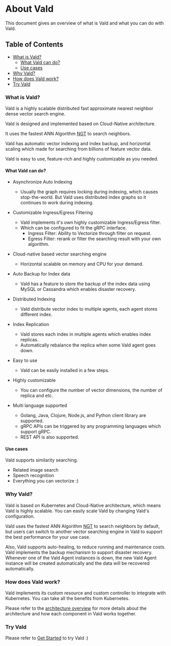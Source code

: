 # About Vald <!-- omit in toc -->

This document gives an overview of what is Vald and what you can do with Vald. 

## Table of Contents <!-- omit in toc -->

- [What is Vald?](#what-is-vald)
  - [What Vald can do?](#what-vald-can-do)
  - [Use cases](#use-cases)
- [Why Vald?](#why-vald)
- [How does Vald work?](#how-does-vald-work)
- [Try Vald](#try-vald)

### What is Vald?

<!-- copied from README.md-->
Vald is a highly scalable distributed fast approximate nearest neighbor dense vector search engine.

Vald is designed and implemented based on Cloud-Native architecture.

It uses the fastest ANN Algorithm [NGT](https://github.com/yahoojapan/NGT) to search neighbors.

Vald has automatic vector indexing and index backup, and horizontal scaling which made for searching from billions of feature vector data.

Vald is easy to use, feature-rich and highly customizable as you needed.

#### What Vald can do?

<!-- copied from README.md-->
- Asynchronize Auto Indexing
    - Usually the graph requires locking during indexing, which causes stop-the-world. But Vald uses distributed index graphs so it continues to work during indexing.

- Customizable Ingress/Egress Filtering
    - Vald implements it's own highly customizable Ingress/Egress filter.
    - Which can be configured to fit the gRPC interface.
        - Ingress Filter: Ability to Vectorize through filter on request.
        - Egress Filter: rerank or filter the searching result with your own algorithm.

- Cloud-native based vector searching engine
    - Horizontal scalable on memory and CPU for your demand.

- Auto Backup for Index data
    - Vald has a feature to store the backup of the index data using MySQL or Cassandra which enables disaster recovery.

- Distributed Indexing
    - Vald distribute vector index to multiple agents, each agent stores different index.

- Index Replication
    - Vald stores each index in multiple agents which enables index replicas.
    - Automatically rebalance the replica when some Vald agent goes down.

- Easy to use
    - Vald can be easily installed in a few steps.

- Highly customizable
    - You can configure the number of vector dimensions, the number of replica and etc.

- Multi language supported
    - Golang, Java, Clojure, Node.js, and Python client library are supported.
    - gRPC APIs can be triggered by any programming languages which support gRPC.
    - REST API is also supported.

#### Use cases

Vald supports similarity searching.

- Related image search
- Speech recognition
- Everything you can vectorize :)

### Why Vald?

Vald is based on Kubernetes and Cloud-Native architecture, which means Vald is highly scalable.
You can easily scale Vald by changing Vald's configuration.

Vald uses the fastest ANN Algorithm [NGT](https://github.com/yahoojapan/NGT) to search neighbors by default, but users can switch to another vector searching engine in Vald to support the best performance for your use case.

Also, Vald supports auto-healing, to reduce running and maintenance costs. Vald implements the backup mechanism to support disaster recovery.
Whenever one of the Vald Agent instances is down, the new Vald Agent instance will be created automatically and the data will be recovered automatically.

### How does Vald work?

Vald implements its custom resource and custom controller to integrate with Kubernetes.
You can take all the benefits from Kubernetes.

Please refer to the [architecture overview](./architecture.md) for more details about the architecture and how each component in Vald works together.

### Try Vald

Please refer to [Get Started](../get-started/get-started.md) to try Vald :)
